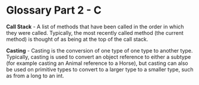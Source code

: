 # Glossary Part 2 - C

**Call Stack** - A list of methods that have been called in the order in which they were called.  Typically, the most recently called method (the current method) is thought of as being at the top of the call stack.


**Casting** - Casting is the conversion of one type of one type to another type.  Typically, casting is used to convert an object reference to either a subtype (for example casting an Animal reference to a Horse), but casting can also be used on primitive types to convert to a larger type to a smaller type, such as from a long to an int.
